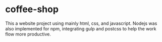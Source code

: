 # coffee-shop

This a website project using mainly html, css, and javascript.
Nodejs was also implemented for npm, integrating gulp and postcss to help the work flow more productive.
